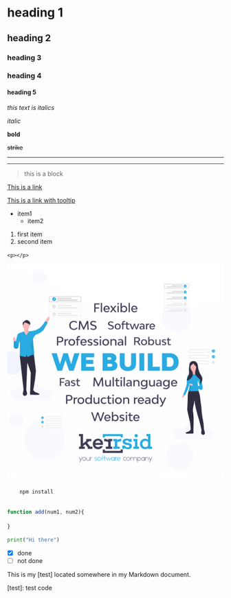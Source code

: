 # heading 1
## heading 2
### heading 3
### heading 4
#### heading 5

<!-- Italics -->
*this text is italics*

_italic_

<!-- Bold -->
**bold**

<!-- Strike Through-->
~~strike~~

<!-- Horizontal Line -->

--- 
___

<!-- Block quote -->
> this is a block

<!--  links -->
[This is a link](README.md)

[This is a link with tooltip](kerrsid.png "tooltip")

<!-- Unordered List -->
* item1
    * item2

<!--Ordered List-->

1. first item
2. second item

<!-- inline code block-->
`<p></p>`

<!--Images-->

![Kerrsid Net](kerrsid.png)


<!-- github md-->

<!-- Bash script block -->

```bash
    npm install
    
```

<!-- JS Block-->

```javascript
function add(num1, num2){

}

```

<!-- Python block-->

```python
print("Hi there")
```


<!-- task list -->
* [x] done
* [ ] not done

<!-- variables -->
This is my [test] located somewhere in my Markdown document.

[test]: test code

